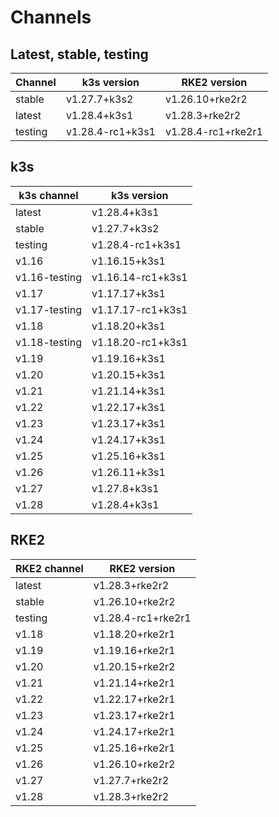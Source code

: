 # Channels

## Latest, stable, testing

| Channel | k3s version | RKE2 version |
| ------- | ----------- | ------------ |
stable|v1.27.7+k3s2|v1.26.10+rke2r2
latest|v1.28.4+k3s1|v1.28.3+rke2r2
testing|v1.28.4-rc1+k3s1|v1.28.4-rc1+rke2r1

## k3s

| k3s channel | k3s version |
| ----------- | ----------- |
| latest | v1.28.4+k3s1 |
| stable | v1.27.7+k3s2 |
| testing | v1.28.4-rc1+k3s1 |
| v1.16 | v1.16.15+k3s1 |
| v1.16-testing | v1.16.14-rc1+k3s1 |
| v1.17 | v1.17.17+k3s1 |
| v1.17-testing | v1.17.17-rc1+k3s1 |
| v1.18 | v1.18.20+k3s1 |
| v1.18-testing | v1.18.20-rc1+k3s1 |
| v1.19 | v1.19.16+k3s1 |
| v1.20 | v1.20.15+k3s1 |
| v1.21 | v1.21.14+k3s1 |
| v1.22 | v1.22.17+k3s1 |
| v1.23 | v1.23.17+k3s1 |
| v1.24 | v1.24.17+k3s1 |
| v1.25 | v1.25.16+k3s1 |
| v1.26 | v1.26.11+k3s1 |
| v1.27 | v1.27.8+k3s1 |
| v1.28 | v1.28.4+k3s1 |

## RKE2

| RKE2 channel | RKE2 version |
| ------------ | ----------- |
| latest | v1.28.3+rke2r2 |
| stable | v1.26.10+rke2r2 |
| testing | v1.28.4-rc1+rke2r1 |
| v1.18 | v1.18.20+rke2r1 |
| v1.19 | v1.19.16+rke2r1 |
| v1.20 | v1.20.15+rke2r2 |
| v1.21 | v1.21.14+rke2r1 |
| v1.22 | v1.22.17+rke2r1 |
| v1.23 | v1.23.17+rke2r1 |
| v1.24 | v1.24.17+rke2r1 |
| v1.25 | v1.25.16+rke2r1 |
| v1.26 | v1.26.10+rke2r2 |
| v1.27 | v1.27.7+rke2r2 |
| v1.28 | v1.28.3+rke2r2 |
